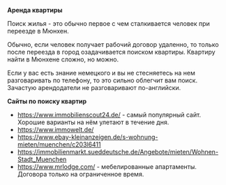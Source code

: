 **Аренда квартиры**

Поиск жилья - это обычно первое с чем сталкивается человек при переезде в Мюнхен.

Обычно, если человек получает рабочий договор удаленно, то только после переезда в город озадачивается поиском квартиры.
Квартиру найти в Мюнхене сложно, но можно. 

Если у вас есть знание немецкого и вы не стесняетесь на нем разговаривать по телефону, то это сильно облегчит вам поиск. Зачастую арендодатели не разговаривают по-английски.


**Сайты по поиску квартир**

- https://www.immobilienscout24.de/ - самый популярный сайт. Хорошие варианты на нём улетают в течение дня.
- https://www.immowelt.de/ 
- https://www.ebay-kleinanzeigen.de/s-wohnung-mieten/muenchen/c203l6411
- https://immobilienmarkt.sueddeutsche.de/Angebote/mieten/Wohnen-Stadt_Muenchen
- https://www.mrlodge.com/ - мебелированные апартаменты. Договора только на ограниченное время. 

